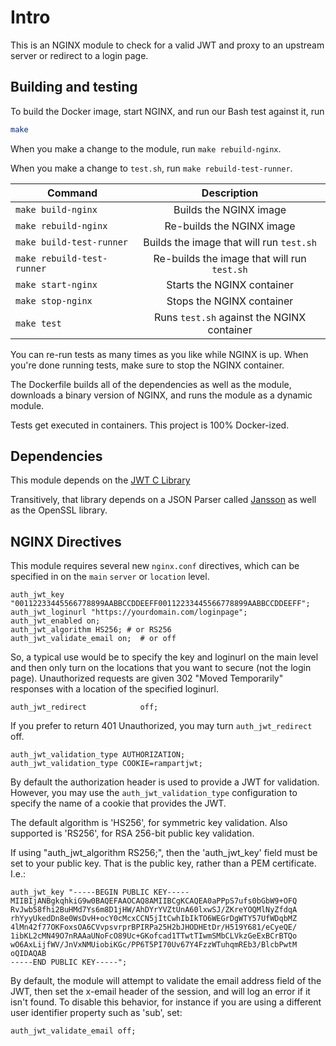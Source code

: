 # Intro
This is an NGINX module to check for a valid JWT and proxy to an upstream server or redirect to a login page.

## Building and testing
To build the Docker image, start NGINX, and run our Bash test against it, run
```bash
make
```

When you make a change to the module, run `make rebuild-nginx`.

When you make a change to `test.sh`, run `make rebuild-test-runner`.

| Command                    | Description                                 |
| -------------------------- |:-------------------------------------------:|
| `make build-nginx`         | Builds the NGINX image                      |
| `make rebuild-nginx`       | Re-builds the NGINX image                   |
| `make build-test-runner`   | Builds the image that will run `test.sh`    |
| `make rebuild-test-runner` | Re-builds the image that will run `test.sh` |
| `make start-nginx`         | Starts the NGINX container                  |
| `make stop-nginx`          | Stops the NGINX container                   |
| `make test`                | Runs `test.sh` against the NGINX container  |

You can re-run tests as many times as you like while NGINX is up.
When you're done running tests, make sure to stop the NGINX container.

The Dockerfile builds all of the dependencies as well as the module,
downloads a binary version of NGINX, and runs the module as a dynamic module.

Tests get executed in containers. This project is 100% Docker-ized.

## Dependencies
This module depends on the [JWT C Library](https://github.com/benmcollins/libjwt)

Transitively, that library depends on a JSON Parser called
[Jansson](https://github.com/akheron/jansson) as well as the OpenSSL library.

## NGINX Directives
This module requires several new `nginx.conf` directives,
which can be specified in on the `main` `server` or `location` level.

```
auth_jwt_key "00112233445566778899AABBCCDDEEFF00112233445566778899AABBCCDDEEFF";
auth_jwt_loginurl "https://yourdomain.com/loginpage";
auth_jwt_enabled on;
auth_jwt_algorithm HS256; # or RS256
auth_jwt_validate_email on;  # or off
```

So, a typical use would be to specify the key and loginurl on the main level
and then only turn on the locations that you want to secure (not the login page).
Unauthorized requests are given 302 "Moved Temporarily" responses with a location of the specified loginurl.

```
auth_jwt_redirect            off;
```
If you prefer to return 401 Unauthorized, you may turn `auth_jwt_redirect` off.

```
auth_jwt_validation_type AUTHORIZATION;
auth_jwt_validation_type COOKIE=rampartjwt;
```
By default the authorization header is used to provide a JWT for validation.
However, you may use the `auth_jwt_validation_type` configuration to specify the name of a cookie that provides the JWT.



The default algorithm is 'HS256', for symmetric key validation.
Also supported is 'RS256', for RSA 256-bit public key validation.

If using "auth_jwt_algorithm RS256;", then the 'auth_jwt_key' field must be set to your public key.
That is the public key, rather than a PEM certificate.  I.e.:

```
auth_jwt_key "-----BEGIN PUBLIC KEY-----
MIIBIjANBgkqhkiG9w0BAQEFAAOCAQ8AMIIBCgKCAQEA0aPPpS7ufs0bGbW9+OFQ
RvJwb58fhi2BuHMd7Ys6m8D1jHW/AhDYrYVZtUnA60lxwSJ/ZKreYOQMlNyZfdqA
rhYyyUkedDn8e0WsDvH+ocY0cMcxCCN5jItCwhIbIkTO6WEGrDgWTY57UfWDqbMZ
4lMn42f77OKFoxsOA6CVvpsvrprBPIRPa25H2bJHODHEtDr/H519Y681/eCyeQE/
1ibKL2cMN49O7nRAAaUNoFcO89Uc+GKofcad1TTwtTIwmSMbCLVkzGeExBCrBTQo
wO6AxLijfWV/JnVxNMUiobiKGc/PP6T5PI70Uv67Y4FzzWTuhqmREb3/BlcbPwtM
oQIDAQAB
-----END PUBLIC KEY-----";
```

By default, the module will attempt to validate the email address field of the JWT, then set the x-email header of the
session, and will log an error if it isn't found.  To disable this behavior, for instance if you are using a different
user identifier property such as 'sub', set:

```
auth_jwt_validate_email off;
```
